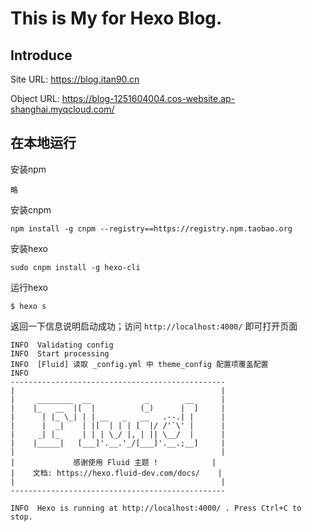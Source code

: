 # This is My for Hexo Blog.

## Introduce

Site URL: https://blog.itan90.cn

Object URL: https://blog-1251604004.cos-website.ap-shanghai.myqcloud.com/


## 在本地运行

安装npm

```shell
略
```
安装cnpm

```shell
npm install -g cnpm --registry==https://registry.npm.taobao.org
```

安装hexo

```shell
sudo cnpm install -g hexo-cli
```

运行hexo

```shell
$ hexo s
```

返回一下信息说明启动成功；访问 `http://localhost:4000/` 即可打开页面

```
INFO  Validating config
INFO  Start processing
INFO  [Fluid] 读取 _config.yml 中 theme_config 配置项覆盖配置
INFO
------------------------------------------------
|                                              |
|     ________  __            _        __      |
|    |_   __  |[  |          (_)      |  ]     |
|      | |_ \_| | | __   _   __   .--.| |      |
|      |  _|    | |[  | | | [  |/ /'`\' |      |
|     _| |_     | | | \_/ |, | || \__/  |      |
|    |_____|   [___]'.__.'_/[___]'.__.;__]     |
|                                              |
|             感谢使用 Fluid 主题 !            |
|    文档: https://hexo.fluid-dev.com/docs/    |
|                                              |
------------------------------------------------

INFO  Hexo is running at http://localhost:4000/ . Press Ctrl+C to stop.
```